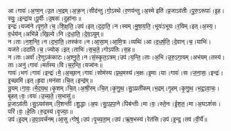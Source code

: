 

  
आ।गावः॑।अ॒ग्म॒न्।उ॒त।भ॒द्रम्।अ॒क्र॒न्।सीद॑न्तु।गो॒ऽस्थे।र॒णय॑न्तु।अ॒स्मे इति॑।प्र॒जाऽव॑तीः।पु॒रु॒ऽरूपाः॑।इ॒ह।स्युः॒।इन्द्रा॑य।पू॒र्वीः।उ॒षसः॑।दुहा॑नाः॥  
इन्द्रः॑।यज्व॑ने।पृ॒ण॒ते।च॒।शि॒क्ष॒ति॒।उप॑।इत्।द॒दा॒ति॒।न।स्वम्।मु॒षा॒य॒ति॒।भूयः॑ऽभूयः।र॒यिम्।इत्।अ॒स्य॒।व॒र्धय॑न्।अभि॑न्ने।खि॒ल्ये।नि।द॒धा॒ति॒।दे॒व॒ऽयुम्॥  
न।ताः।न॒श॒न्ति॒।न।द॒भा॒ति॒।तस्क॑रः।न।आ॒सा॒म्।आ॒मि॒त्रः।व्यथिः॑।आ।द॒ध॒र्ष॒ति॒।दे॒वान्।च॒।याभिः॑।यज॑ते।ददा॑ति।च॒।ज्योक्।इत्।ताभिः॑।स॒च॒ते॒।गोऽप॑तिः।स॒ह॥  
न।ताः।अर्वा॑।रे॒णुऽक॑काटः।अ॒श्नु॒ते॒।न।सं॒स्कृ॒त॒ऽत्रम्।उप॑।य॒न्ति॒।ताः।अ॒भि।उ॒रु॒ऽगा॒यम्।अभ॑यम्।तस्य॑।ताः।अनु॑।गावः॑।मर्त॑स्य।वि।च॒र॒न्ति॒।यज्व॑नः॥  
गावः॑।भगः॑।गावः॑।इन्द्रः॑।मे॒।अ॒च्छा॒न्।गावः॑।सोम॑स्य।प्र॒थ॒मस्य॑।भ॒क्षः।इ॒माः।याः।गावः॑।सः।ज॒ना॒सः॒।इन्द्रः॑।इ॒च्छामि॑।इत्।हृ॒दा।मन॑सा।चि॒त्।इन्द्र॑म्॥  
यू॒यम्।गा॒वः॒।मे॒द॒य॒थ॒।कृ॒शम्।चि॒त्।अ॒श्री॒रम्।चि॒त्।कृ॒णु॒थ॒।सु॒ऽप्रती॑कम्।भ॒द्रम्।गृ॒हम्।कृ॒णु॒थ॒।भ॒द्र॒ऽवा॒चः॒।बृ॒हत्।वः॒।वयः॑।उ॒च्य॒ते॒।स॒भासु॑॥  
प्र॒जाऽव॑तीः।सु॒ऽयव॑सम्।रि॒शन्तीः॑।शु॒द्धाः।अ॒पः।सु॒ऽप्र॒पा॒ने।पिब॑न्तीः।मा।वः॒।स्ते॒नः।ई॒श॒त॒।मा।अ॒घऽशं॑सः।परि॑।वः॒।हे॒तिः।रु॒द्रस्य॑।वृ॒ज्याः॒॥  
उप॑।इ॒दम्।उ॒प॒ऽपर्च॑नम्।आ॒सु।गोषु॑।उप॑।पृ॒च्य॒ता॒म्।उप॑।ऋ॒ष॒भस्य॑।रेत॑सि।उप॑।इ॒न्द्र॒।तव॑।वी॒र्ये॑॥  
